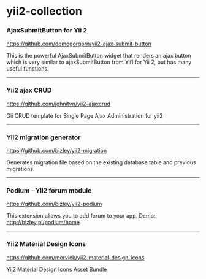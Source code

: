 # yii2-collection

### AjaxSubmitButton for Yii 2
https://github.com/demogorgorn/yii2-ajax-submit-button

This is the powerful AjaxSubmitButton widget that renders an ajax button which is very similar to ajaxSubmitButton from Yii1 for Yii 2, but has many useful functions.

-----------------------------

### Yii2 ajax CRUD
https://github.com/johnitvn/yii2-ajaxcrud

Gii CRUD template for Single Page Ajax Administration for yii2

-----------------------------

### Yii2 migration generator
https://github.com/bizley/yii2-migration

Generates migration file based on the existing database table and previous migrations.

-----------------------------

### Podium - Yii2 forum module
https://github.com/bizley/yii2-podium 

This extension allows you to add forum to your app. Demo: http://bizley.pl/podium/home

-----------------------------

### Yii2 Material Design Icons
https://github.com/mervick/yii2-material-design-icons

Yii2 Material Design Icons Asset Bundle
